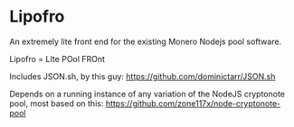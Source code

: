 # Lipofro
An extremely lite front end for the existing Monero Nodejs pool software. 

Lipofro = LIte POol FROnt

Includes JSON.sh, by this guy: https://github.com/dominictarr/JSON.sh

Depends on a running instance of any variation of the NodeJS cryptonote pool, most based on this:
https://github.com/zone117x/node-cryptonote-pool
